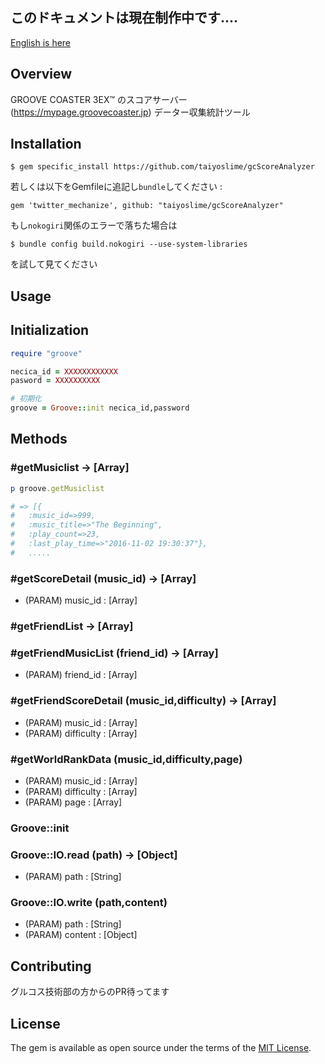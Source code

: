 ## このドキュメントは現在制作中です....
[English is here](README-en.md)

## Overview

GROOVE COASTER 3EX™ のスコアサーバー(https://mypage.groovecoaster.jp) データー収集統計ツール

## Installation

```
$ gem specific_install https://github.com/taiyoslime/gcScoreAnalyzer
```

若しくは以下をGemfileに追記し`bundle`してください :
```
gem 'twitter_mechanize', github: "taiyoslime/gcScoreAnalyzer"
```

もし`nokogiri`関係のエラーで落ちた場合は
```
$ bundle config build.nokogiri --use-system-libraries
```

を試して見てください

## Usage

## Initialization

```ruby
require "groove"

necica_id = XXXXXXXXXXXX
pasword = XXXXXXXXXX

# 初期化
groove = Groove::init necica_id,password
```

## Methods

### #getMusiclist -> [Array]

```ruby
p groove.getMusiclist

# => [{
# 	:music_id=>999,
# 	:music_title=>"The Beginning",
# 	:play_count=>23,
# 	:last_play_time=>"2016-11-02 19:30:37"},
# 	.....
```

### #getScoreDetail (music_id) -> [Array]

- (PARAM) music_id : [Array]

### #getFriendList -> [Array]

### #getFriendMusicList (friend_id) -> [Array]

- (PARAM) friend_id : [Array]

### #getFriendScoreDetail (music_id,difficulty) -> [Array]

- (PARAM) music_id : [Array]
- (PARAM) difficulty : [Array]

### #getWorldRankData (music_id,difficulty,page)

- (PARAM) music_id : [Array]
- (PARAM) difficulty : [Array]
- (PARAM) page : [Array]

### Groove::init

### Groove::IO.read (path) -> [Object]

- (PARAM) path : [String]

### Groove::IO.write (path,content)

- (PARAM) path : [String]
- (PARAM) content : [Object]

## Contributing

グルコス技術部の方からのPR待ってます


## License

The gem is available as open source under the terms of the [MIT License](http://opensource.org/licenses/MIT).
